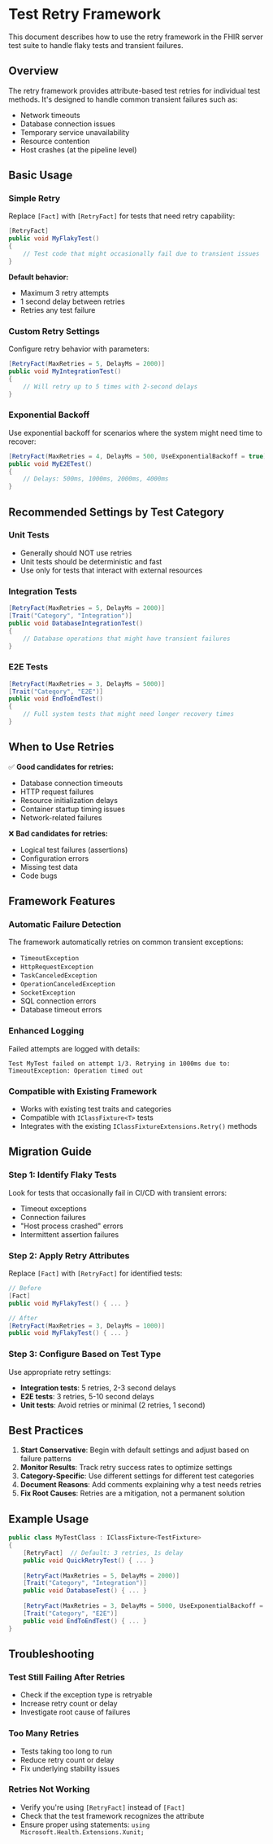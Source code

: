 # Test Retry Framework

This document describes how to use the retry framework in the FHIR server test suite to handle flaky tests and transient failures.

## Overview

The retry framework provides attribute-based test retries for individual test methods. It's designed to handle common transient failures such as:

- Network timeouts
- Database connection issues
- Temporary service unavailability
- Resource contention
- Host crashes (at the pipeline level)

## Basic Usage

### Simple Retry

Replace `[Fact]` with `[RetryFact]` for tests that need retry capability:

```csharp
[RetryFact]
public void MyFlakyTest()
{
    // Test code that might occasionally fail due to transient issues
}
```

**Default behavior:**
- Maximum 3 retry attempts
- 1 second delay between retries
- Retries any test failure

### Custom Retry Settings

Configure retry behavior with parameters:

```csharp
[RetryFact(MaxRetries = 5, DelayMs = 2000)]
public void MyIntegrationTest()
{
    // Will retry up to 5 times with 2-second delays
}
```

### Exponential Backoff

Use exponential backoff for scenarios where the system might need time to recover:

```csharp
[RetryFact(MaxRetries = 4, DelayMs = 500, UseExponentialBackoff = true)]
public void MyE2ETest()
{
    // Delays: 500ms, 1000ms, 2000ms, 4000ms
}
```

## Recommended Settings by Test Category

### Unit Tests
- Generally should NOT use retries
- Unit tests should be deterministic and fast
- Use only for tests that interact with external resources

### Integration Tests
```csharp
[RetryFact(MaxRetries = 5, DelayMs = 2000)]
[Trait("Category", "Integration")]
public void DatabaseIntegrationTest()
{
    // Database operations that might have transient failures
}
```

### E2E Tests
```csharp
[RetryFact(MaxRetries = 3, DelayMs = 5000)]
[Trait("Category", "E2E")]
public void EndToEndTest()
{
    // Full system tests that might need longer recovery times
}
```

## When to Use Retries

✅ **Good candidates for retries:**
- Database connection timeouts
- HTTP request failures
- Resource initialization delays
- Container startup timing issues
- Network-related failures

❌ **Bad candidates for retries:**
- Logical test failures (assertions)
- Configuration errors
- Missing test data
- Code bugs

## Framework Features

### Automatic Failure Detection
The framework automatically retries on common transient exceptions:
- `TimeoutException`
- `HttpRequestException`
- `TaskCanceledException`
- `OperationCanceledException`
- `SocketException`
- SQL connection errors
- Database timeout errors

### Enhanced Logging
Failed attempts are logged with details:
```
Test MyTest failed on attempt 1/3. Retrying in 1000ms due to: TimeoutException: Operation timed out
```

### Compatible with Existing Framework
- Works with existing test traits and categories
- Compatible with `IClassFixture<T>` tests
- Integrates with the existing `IClassFixtureExtensions.Retry()` methods

## Migration Guide

### Step 1: Identify Flaky Tests
Look for tests that occasionally fail in CI/CD with transient errors:
- Timeout exceptions
- Connection failures
- "Host process crashed" errors
- Intermittent assertion failures

### Step 2: Apply Retry Attributes
Replace `[Fact]` with `[RetryFact]` for identified tests:

```csharp
// Before
[Fact]
public void MyFlakyTest() { ... }

// After
[RetryFact(MaxRetries = 3, DelayMs = 1000)]
public void MyFlakyTest() { ... }
```

### Step 3: Configure Based on Test Type
Use appropriate retry settings:
- **Integration tests**: 5 retries, 2-3 second delays
- **E2E tests**: 3 retries, 5-10 second delays
- **Unit tests**: Avoid retries or minimal (2 retries, 1 second)

## Best Practices

1. **Start Conservative**: Begin with default settings and adjust based on failure patterns
2. **Monitor Results**: Track retry success rates to optimize settings
3. **Category-Specific**: Use different settings for different test categories
4. **Document Reasons**: Add comments explaining why a test needs retries
5. **Fix Root Causes**: Retries are a mitigation, not a permanent solution

## Example Usage

```csharp
public class MyTestClass : IClassFixture<TestFixture>
{
    [RetryFact]  // Default: 3 retries, 1s delay
    public void QuickRetryTest() { ... }
    
    [RetryFact(MaxRetries = 5, DelayMs = 2000)]
    [Trait("Category", "Integration")]
    public void DatabaseTest() { ... }
    
    [RetryFact(MaxRetries = 3, DelayMs = 5000, UseExponentialBackoff = true)]
    [Trait("Category", "E2E")]
    public void EndToEndTest() { ... }
}
```

## Troubleshooting

### Test Still Failing After Retries
- Check if the exception type is retryable
- Increase retry count or delay
- Investigate root cause of failures

### Too Many Retries
- Tests taking too long to run
- Reduce retry count or delay
- Fix underlying stability issues

### Retries Not Working
- Verify you're using `[RetryFact]` instead of `[Fact]`
- Check that the test framework recognizes the attribute
- Ensure proper using statements: `using Microsoft.Health.Extensions.Xunit;`
